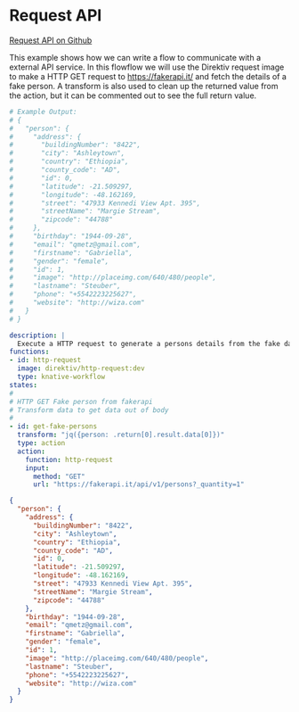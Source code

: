 # Request API 
 [Request API on Github](https://github.com/direktiv/direktiv-examples/tree/main/request-external-api)

This example shows how we can write a flow to communicate with a external API service. In this flowflow we will use the Direktiv request image to make a HTTP GET request to https://fakerapi.it/ and fetch the details of a fake person. A transform is also used to clean up the returned value from the action, but it can be commented out to see the full return value.



```yaml title="API Request"
# Example Output:
# {
#   "person": {
#     "address": {
#       "buildingNumber": "8422",
#       "city": "Ashleytown",
#       "country": "Ethiopia",
#       "county_code": "AD",
#       "id": 0,
#       "latitude": -21.509297,
#       "longitude": -48.162169,
#       "street": "47933 Kennedi View Apt. 395",
#       "streetName": "Margie Stream",
#       "zipcode": "44788"
#     },
#     "birthday": "1944-09-28",
#     "email": "qmetz@gmail.com",
#     "firstname": "Gabriella",
#     "gender": "female",
#     "id": 1,
#     "image": "http://placeimg.com/640/480/people",
#     "lastname": "Steuber",
#     "phone": "+5542223225627",
#     "website": "http://wiza.com"
#   }
# }

description: |
  Execute a HTTP request to generate a persons details from the fake data API fakerapi. 
functions:
- id: http-request
  image: direktiv/http-request:dev
  type: knative-workflow
states:
#
# HTTP GET Fake person from fakerapi
# Transform data to get data out of body
#
- id: get-fake-persons
  transform: "jq({person: .return[0].result.data[0]})"
  type: action
  action:
    function: http-request
    input: 
      method: "GET"
      url: "https://fakerapi.it/api/v1/persons?_quantity=1"

```



```json title="Output"
{
  "person": {
    "address": {
      "buildingNumber": "8422",
      "city": "Ashleytown",
      "country": "Ethiopia",
      "county_code": "AD",
      "id": 0,
      "latitude": -21.509297,
      "longitude": -48.162169,
      "street": "47933 Kennedi View Apt. 395",
      "streetName": "Margie Stream",
      "zipcode": "44788"
    },
    "birthday": "1944-09-28",
    "email": "qmetz@gmail.com",
    "firstname": "Gabriella",
    "gender": "female",
    "id": 1,
    "image": "http://placeimg.com/640/480/people",
    "lastname": "Steuber",
    "phone": "+5542223225627",
    "website": "http://wiza.com"
  }
}
```

